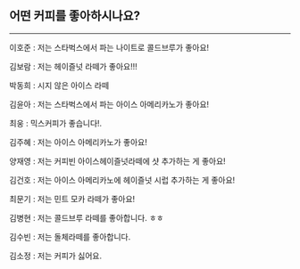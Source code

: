 ## 어떤 커피를 좋아하시나요?
----

이호준 : 저는 스타벅스에서 파는 나이트로 콜드브루가 좋아요!

김보람 : 저는 헤이즐넛 라떼가 좋아요!!!

박동희 : 시지 않은 아이스 라떼

김윤아 : 저는 스타벅스에서 파는 아이스 아메리카노가 좋아요!

최웅 : 믹스커피가 좋습니다!.

김주혜 : 저는 아이스 아메리카노가 좋아요!

양재영 : 저는 커피빈 아이스헤이즐넛라떼에 샷 추가하는 게 좋아요!

김건호 : 저는 아이스 아메리카노에 헤이즐넛 시럽 추가하는 게 좋아요!

최문기 : 저는 민트 모카 라떼가 좋아요! 

김병현 : 저는 콜드브루 라떼를 좋아합니다. ㅎㅎ 

김수빈 : 저는 돌체라떼를 좋아합니다. 

김소정 : 저는 커피가 싫어요.
